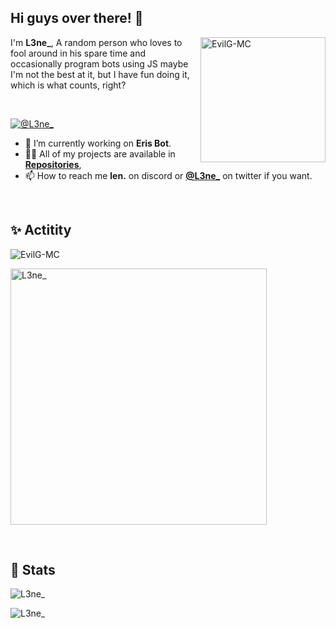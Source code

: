 <h2>Hi guys over there! 👋</h2>

<p><img align="right" src="https://github.com/L3ne.png?size=210" alt="EvilG-MC" width="200"/></p>
<p align="left">I'm <b>L3ne_</b>, A random person who loves to fool around in his spare time and occasionally program bots using JS maybe I'm not the best at it, but I have fun doing it, which is what counts, right?</p> 
<br>
<p align="left"> <a href="https://twitter.com/@L3ne_" target="blank"><img src="https://img.shields.io/twitter/follow/L3ne_?logo=twitter&style=for-the-badge" alt="@L3ne_" /></a> </p>

-   🧰 I’m currently working on **Eris Bot**.
-   👨‍💻 All of my projects are available in **[Repositories](https://github.com/L3ne?tab=repositories)**,
-   📫 How to reach me **len.** on discord or **[@L3ne_](https://twitter.com/@L3ne_)** on twitter if you want.
<br>
<h2 align="left">✨ Actitity</h2>
<p><img align="center" src="https://lanyard.cnrad.dev/api/435068712786198538" alt="EvilG-MC" /></p>
<p><img align="center" src="https://spotify-recently-played-readme.vercel.app/api?user=qtwhadt2664q7xze22lcpr8mi&unique=true" alt="L3ne_" width="410"/></p>
<br> 
<h2 align="left">📖 Stats</h2>
<img align="center" src="https://github-readme-stats.vercel.app/api?username=L3ne&theme=dracula&show_icons=true" alt="L3ne_" />
<p><img align="center" src="https://github-readme-streak-stats.herokuapp.com/?user=L3ne&theme=dracula&hide_border=true" alt="L3ne_" /></p>
